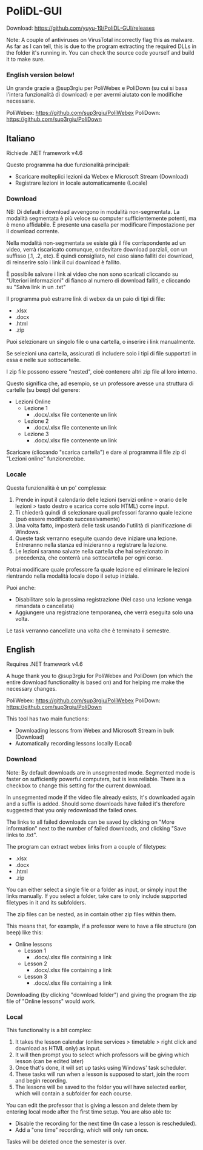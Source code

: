 # PoliDL-GUI

Download: https://github.com/yuyu-19/PoliDL-GUI/releases

Note: A couple of antiviruses on VirusTotal incorrectly flag this as malware. As far as I can tell, this is due to the program extracting the required DLLs in the folder it's running in. You can check the source code yourself and build it to make sure.

### English version below!

Un grande grazie a @sup3rgiu per PoliWebex e PoliDown (su cui si basa l'intera funzionalità di download) e per avermi aiutato con le modifiche necessarie.

PoliWebex: https://github.com/sup3rgiu/PoliWebex
PoliDown: https://github.com/sup3rgiu/PoliDown

## Italiano

Richiede .NET framework v4.6

Questo programma ha due funzionalità principali:
  - Scaricare molteplici lezioni da Webex e Microsoft Stream (Download)
  - Registrare lezioni in locale automaticamente (Locale)
 
### Download
NB: Di default i download avvengono in modalità non-segmentata. La modalità segmentata è più veloce su computer sufficientemente potenti, ma è meno affidabile. È presente una casella per modificare l'impostazione per il download corrente.

Nella modalità non-segmentata se esiste già il file corrispondente ad un video, verrà riscaricato comunque, ondevitare download parziali, con un suffisso (.1, .2, etc). È quindi consigliato, nel caso siano falliti dei download, di reinserire solo i link il cui download è fallito. 

È possibile salvare i link ai video che non sono scaricati cliccando su "Ulteriori informazioni" di fianco al numero di download falliti, e cliccando su "Salva link in un .txt"

Il programma può estrarre link di webex da un paio di tipi di file:
  - .xlsx
  - .docx
  - .html
  - .zip

Puoi selezionare un singolo file o una cartella, o inserire i link manualmente.

Se selezioni una cartella, assicurati di includere solo i tipi di file supportati in essa e nelle sue sottocartelle.



I zip file possono essere "nested", cioè contenere altri zip file al loro interno.

Questo significa che, ad esempio, se un professore avesse una struttura di cartelle (su beep) del genere:

 - Lezioni Online
 	- Lezione 1
 		- .docx/.xlsx file contenente un link
	- Lezione 2
		- .docx/.xlsx file contenente un link
	- Lezione 3
		- .docx/.xlsx file contenente un link
      

Scaricare (cliccando "scarica cartella") e dare al programma il file zip di "Lezioni online" funzionerebbe.

### Locale
Questa funzionalità è un po' complessa:
  1. Prende in input il calendario delle lezioni (servizi online > orario delle lezioni > tasto destro e scarica come solo HTML) come input.
  2. Ti chiederà quindi di selezionare quali professori faranno quale lezione (può essere modificato successivamente)
  3. Una volta fatto, imposterà delle task usando l'utilità di pianificazione di Windows.
  4. Queste task verranno eseguite quando deve iniziare una lezione. Entreranno nella stanza ed inizieranno a registrare la lezione.
  5. Le lezioni saranno salvate nella cartella che hai selezionato in precedenza, che conterrà una sottocartella per ogni corso.
  
 Potrai modificare quale professore fa quale lezione ed eliminare le lezioni rientrando nella modalità locale dopo il setup iniziale.
 
 Puoi anche:
  - Disabilitare solo la prossima registrazione (Nel caso una lezione venga rimandata o cancellata)
  - Aggiungere una registrazione temporanea, che verrà eseguita solo una volta.
  
 Le task verranno cancellate una volta che è terminato il semestre.


## English

Requires .NET framework v4.6

A huge thank you to @sup3rgiu for PoliWebex and PoliDown (on which the entire download functionality is based on) and for helping me make the necessary changes.

PoliWebex: https://github.com/sup3rgiu/PoliWebex
PoliDown: https://github.com/sup3rgiu/PoliDown

This tool has two main functions:
  - Downloading lessons from Webex and Microsoft Stream in bulk   (Download)
  - Automatically recording lessons locally  (Local)

### Download
Note: By default downloads are in unsegmented mode. Segmented mode is faster on sufficiently powerful computers, but is less reliable. There is a checkbox to change this setting for the current download.

In unsegmented mode if the video file already exists, it's downloaded again and a suffix is added. Should some downloads have failed it's therefore suggested that you only redownload the failed ones.

The links to all failed downloads can be saved by clicking on "More information" next to the number of failed downloads, and clicking "Save links to .txt".

The program can extract webex links from a couple of filetypes:
  - .xlsx
  - .docx
  - .html
  - .zip
  
 You can either select a single file or a folder as input, or simply input the links manually. 
 If you select a folder, take care to only include supported filetypes in it and its subfolders.
 
 The zip files can be nested, as in contain other zip files within them.
 
 This means that, for example, if a professor were to have a file structure (on beep) like this:
- Online lessons
	- Lesson 1
		- .docx/.xlsx file containing a link
	- Lesson 2
		- .docx/.xlsx file containing a link
	- Lesson 3
		- .docx/.xlsx file containing a link

Downloading (by clicking "download folder") and giving the program the zip file of "Online lessons" would work.

### Local
This functionality is a bit complex:
  1. It takes the lesson calendar (online services > timetable > right click and download as HTML only) as input.
  2. It will then prompt you to select which professors will be giving which lesson (can be edited later)
  3. Once that's done, it will set up tasks using Windows' task scheduler.
  4. These tasks will run when a lesson is supposed to start, join the room and begin recording.
  5. The lessons will be saved to the folder you will have selected earlier, which will contain a subfolder for each course.
 
 You can edit the professor that is giving a lesson and delete them by entering local mode after the first time setup.
 You are also able to:
  - Disable the recording for the next time (In case a lesson is rescheduled).
  - Add a "one time" recording, which will only run once.
 
 Tasks will be deleted once the semester is over.
